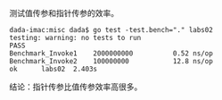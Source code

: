 测试值传参和指针传参的效率。

    dada-imac:misc dada$ go test -test.bench="." labs02
    testing: warning: no tests to run
    PASS
    Benchmark_Invoke1    2000000000          0.52 ns/op
    Benchmark_Invoke2    100000000           12.8 ns/op
    ok  	labs02	2.403s

结论：指针传参比值传参效率高很多。
